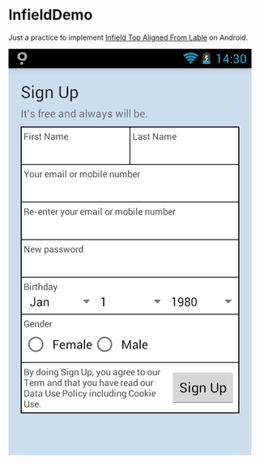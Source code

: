 # InfieldDemo

Just a practice to implement [Infield Top Aligned From Lable](http://uxmovement.com/forms/why-infield-top-aligned-form-labels-are-quickest-to-scan/) on Android.

![image](image/screen.png)



